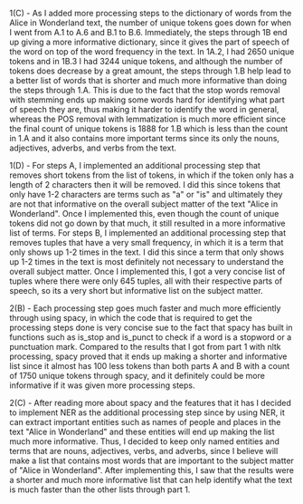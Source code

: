 1(C) - As I added more processing steps to the dictionary of words from the Alice in Wonderland text, the number of unique tokens goes down for when I went from A.1 to A.6 and B.1 to B.6. Immediately, the steps through 1B end up giving a more informative dictionary, since it gives the part of speech of the word on top of the word frequency in the text. In 1A.2, I had 2650 unique tokens and in 1B.3 I had 3244 unique tokens, and although the number of tokens does decrease by a great amount, the steps through 1.B help lead to a better list of words that is shorter and much more informative than doing the steps through 1.A. This is due to the fact that the stop words removal with stemming ends up making some words hard for identifying what part of speech they are, thus making it harder to identify the word in general, whereas the POS removal with lemmatization is much more efficient since the final count of unique tokens is 1888 for 1.B which is less than the count in 1.A and it also contains more important terms since its only the nouns, adjectives, adverbs, and verbs from the text.

1(D) - For steps A, I implemented an additional processing step that removes short tokens from the list of tokens, in which if the token only has a length of 2 characters then it will be removed. I did this since tokens that only have 1-2 characters are terms such as "a" or "is" and ultimately they are not that informative on the overall subject matter of the text "Alice in Wonderland". Once I implemented this, even though the count of unique tokens did not go down by that much, it still resulted in a more informative list of terms. For steps B, I implemented an additional processing step that removes tuples that have a very small frequency, in which it is a term that only shows up 1-2 times in the text. I did this since a term that only shows up 1-2 times in the text is most definitely not necessary to understand the overall subject matter. Once I implemented this, I got a very concise list of tuples where there were only 645 tuples, all with their respective parts of speech, so its a very short but informative list on the subject matter.

2(B) - Each processing step goes much faster and much more efficiently through using spacy, in which the code that is required to get the processing steps done is very concise sue to the fact that spacy has built in functions such as is_stop and is_punct to check if a word is a stopword or a punctuation mark. Compared to the results that I got from part 1 with nltk processing, spacy proved that it ends up making a shorter and informative list since it almost has 100 less tokens than both parts A and B with a count of 1750 unique tokens through spacy, and it definitely could be more informative if it was given more processing steps.

2(C) - After reading more about spacy and the features that it has I decided to implement NER as the additional processing step since by using NER, it can extract important entities such as names of people and places in the text "Alice in Wonderland" and these entities will end up making the list much more informative. Thus, I decided to keep only named entities and terms that are nouns, adjectives, verbs, and adverbs, since I believe will make a list that contains most words that are important to the subject matter of "Alice in Wonderland". After implementing this, I saw that the results were a shorter and much more informative list that can help identify what the text is much faster than the other lists through part 1.
